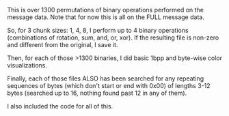 This is over 1300 permutations of binary operations performed on the message data. Note that for now this is all on the FULL message data. 

So, for 3 chunk sizes: 1, 4, 8, I perform up to 4 binary operations (combinations of rotation, sum, and, or, xor). If the resulting file is non-zero and different from the original, I save it.

Then, for each of those >1300 binaries, I did basic 1bpp and byte-wise color visualizations.

Finally, each of those files ALSO has been searched for any repeating sequences of bytes (which don't start or end with 0x00) of lengths 3-12 bytes (searched up to 16, nothing found past 12 in any of them).

I also included the code for all of this.
